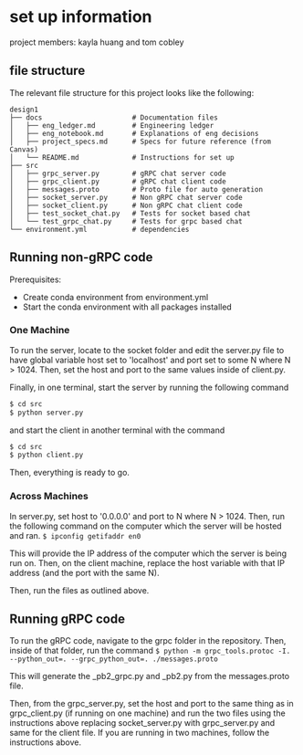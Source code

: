 # set up information
project members: kayla huang and tom cobley

## file structure
The relevant file structure for this project looks like the following:

```
design1
├── docs                      # Documentation files 
│   ├── eng_ledger.md         # Engineering ledger
│   ├── eng_notebook.md       # Explanations of eng decisions
│   ├── project_specs.md      # Specs for future reference (from Canvas)
│   └── README.md             # Instructions for set up
├── src                      
│   ├── grpc_server.py        # gRPC chat server code 
│   ├── grpc_client.py        # gRPC chat client code
│   ├── messages.proto        # Proto file for auto generation
│   ├── socket_server.py      # Non gRPC chat server code 
│   ├── socket_client.py      # Non gRPC chat client code 
│   ├── test_socket_chat.py   # Tests for socket based chat     
│   └── test_grpc_chat.py     # Tests for grpc based chat
└── environment.yml           # dependencies
```

## Running non-gRPC code
Prerequisites:
- Create conda environment from environment.yml
- Start the conda environment with all packages installed

### One Machine
To run the server, locate to the socket folder and edit the server.py file to have global variable host set to 'localhost' and port set to some N where N > 1024. Then, set the host and port to the same values inside of client.py.

Finally, in one terminal, start the server by running the following command
```bash
$ cd src
$ python server.py 
```

and start the client in another terminal with the command
```bash
$ cd src
$ python client.py 
```

Then, everything is ready to go.

### Across Machines
In server.py, set host to '0.0.0.0' and port to N where N > 1024. Then, run the following command on the computer which the server will be hosted and ran.
``` $ ipconfig getifaddr en0 ```

This will provide the IP address of the computer which the server is being run on. Then, on the client machine, replace the host variable with that IP address (and the port with the same N).

Then, run the files as outlined above. 


## Running gRPC code
To run the gRPC code, navigate to the grpc folder in the repository. Then, inside of that folder, run the command
``` $ python -m grpc_tools.protoc -I. --python_out=. --grpc_python_out=. ./messages.proto ```

This will generate the _pb2_grpc.py and _pb2.py from the messages.proto file. 

Then, from the grpc_server.py, set the host and port to the same thing as in grpc_client.py (if running on one machine) and run the two files using the instructions above replacing socket_server.py with grpc_server.py and same for the client file. If you are running in two machines, follow the instructions above. 
